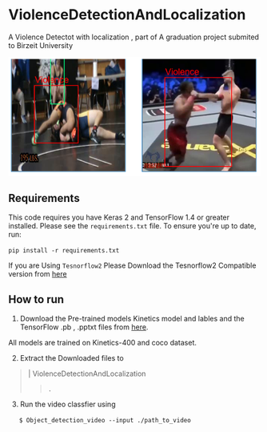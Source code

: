 # ViolenceDetectionAndLocalization
 A Violence Detectot with localization , part of A graduation project submited to Birzeit University
 
 ![](demo.png)
 
 
## Requirements

This code requires you have Keras 2 and TensorFlow 1.4 or greater installed. Please see the `requirements.txt` file. To ensure you're up to date, run:

`pip install -r requirements.txt`

If you are Using `Tesnorflow2` Please Download the Tesnorflow2 Compatible version from [here](https://u.pcloud.link/publink/show?code=XZF4NLXZlswIn8RHl8FgYSsjnYuBwpRFjL6V)
 
 
## How to run

1. Download the Pre-trained models Kinetics model and lables and the TensorFlow .pb , .pptxt files from [here](https://u.pcloud.link/publink/show?code=kZlcALXZplDJ4el6eKjNYLPcbHGXsX7qmfV7).

All models are trained on Kinetics-400 and coco dataset. 

2. Extract the Downloaded files to 
>	| ViolenceDetectionAndLocalization
> >		.

3. Run the video classfier using 

`	$ Object_detection_video --input ./path_to_video`


